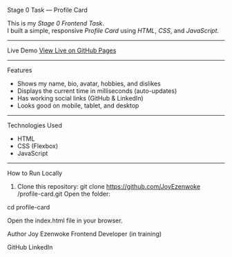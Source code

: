 Stage 0 Task — Profile Card

This is my *Stage 0 Frontend Task*.  
I built a simple, responsive *Profile Card* using *HTML*, *CSS*, and *JavaScript*.

---
 Live Demo
[View Live on GitHub Pages](https://JoyEzenwoke.github.io/profile-card/)  

---
 Features
- Shows my name, bio, avatar, hobbies, and dislikes  
- Displays the current time in milliseconds (auto-updates)  
- Has working social links (GitHub & LinkedIn)  
- Looks good on mobile, tablet, and desktop  

---
Technologies Used
- HTML  
- CSS (Flexbox)  
- JavaScript  

---
How to Run Locally
1. Clone this repository:
 git clone https://github.com/JoyEzenwoke /profile-card.git
Open the folder:

cd profile-card


Open the index.html file in your browser.

Author
Joy Ezenwoke
Frontend Developer (in training)

GitHub
LinkedIn

